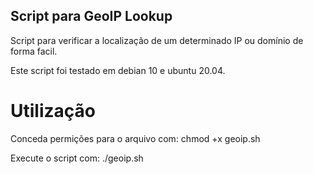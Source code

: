 ## Script para GeoIP Lookup
Script para verificar a localização de um determinado IP ou domínio de forma facil.

Este script foi testado em debian 10 e ubuntu 20.04.

# Utilização
Conceda permições para o arquivo com: chmod +x geoip.sh

Execute o script com: ./geoip.sh
